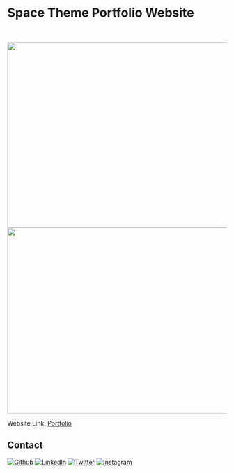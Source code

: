 
# Space Theme Portfolio Website

<!-- PROJECT LOGO -->
<br />
<p align="center">
  <a href="https://github.com/PAARTH2608/Portfolio">
    <img src="https://res.cloudinary.com/dcogm6vx9/image/upload/v1675374439/Screenshot_2023-02-03_031112_fdleip.png" alt="project pic" width="1140" height="426">
  </a>
   <a href="https://github.com/PAARTH2608/Portfolio">
    <img src="https://res.cloudinary.com/dcogm6vx9/image/upload/v1675374436/Screenshot_2023-02-03_031201_hiv3dr.png" alt="project pic" width="1140" height="426">
  </a>
 
  Website Link: [Portfolio](https://portfolio-paarth.vercel.app/)
  </p>
</p>


<!-- CONTACT -->
## Contact

<a href="https://paarth2608.github.io/portfolio_website/" target="_blank"><img alt="Github" src="https://img.shields.io/badge/-Website-brightgreen?style=for-the-badge&logo=appveyor&logoColor=white&color=999900&logo=data:null" /></a>
<a href="https://www.linkedin.com/in/paarth-jain-470522208/" target="_blank"><img alt="LinkedIn" src="https://img.shields.io/badge/linkedin-%230077B5.svg?&style=for-the-badge&logo=linkedin&logoColor=white" /></a>
<a href="https://twitter.com/PAARTHJAIN7" target="_blank"><img alt="Twitter" src="https://img.shields.io/badge/twitter-%231DA1F2.svg?&style=for-the-badge&logo=twitter&logoColor=white" /></a>
<a href="https://www.instagram.com/_paarth7_/" target="_blank"><img alt="Instagram" src="https://img.shields.io/badge/instagram-%FF69B4.svg?&style=for-the-badge&logo=instagram&logoColor=white&color=cd486b" /></a>
